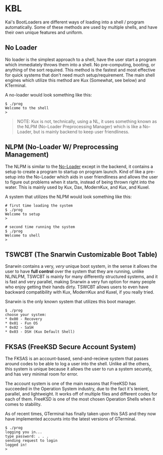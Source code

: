 # KBL

Kai's BootLoaders are different ways of loading into a shell / program automatically. Some of these methods are used by multiple shells, and have their own unique features and uniform.

## No Loader

No loader is the simplest approach to a shell, have the user start a program which immediately throws them into a shell. No pre-computing, booting, or anything of the sort required. This method is the fastest and most effective for quick systems that don't need much setup/requirement. The main shell engines which utilize this method are Kux (Somewhat, see below) and KTerminal.

A no-loader would look something like this:

```
$ ./prog
Welcome to the shell
> 
```

> NOTE: Kux is not, technically, using a NL, it uses
> something known as the NLPM (No-Loader Preprocessing Manager) which is like a No-Loader, but is
> mainly backend to keep user friendliness.

## NLPM (No-Loader W/ Preprocessing Management)

The NLPM is similar to the [No-Loader](#no-loader) except in the backend, it contains a setup to create a program to startup on program launch. Kind of like a pre-setup into the No-Loader which aids in user friendliness and allows the user to figure out problems when it starts, instead of being thrown right into the water. This is mainly used by Kux, Dax, ModernKux, and Kux, and Kuxel.

A system that utilizes the NLPM would look something like this:

```
# first time loading the system
$ ./prog
Welcome to setup
> 

# second time running the system
$ ./prog
Welcome to shell
> 
```

## TSWCBT (The Snarwin Customizable Boot Table)

Snarwin contains a very, *very* unique boot system, in the sense it allows the user to have **full control** over the system that they are running, unlike NL/NLPM, TSWCBT is mainly for many differently structured systems, and it is fast and very parallel, making Snarwin a very fun option for many people who enjoy getting their hands dirty. TSWCBT allows users to even have backward compatibility with Kux, ModernKux and Kuxel, if you really tried.

Snarwin is the only known system that utilizes this boot manager.

```
$ ./prog
choose your system:
* 0x00 - Recovery
* 0x01 - Fun OS
* 0x02 - SaSH
* 0x03 - DSH (Kux Default Shell)
```

## FKSAS (FreeKSD Secure Account System)

The FKSAS is an account-based, send-and-recieve system that passes around codes to be able to log a user into the shell. Unlike all the others, this system is unique because it allows the user to run a system securely, and has very minimal room for error.

The account system is one of the main reasons that FreeKSD has succeeded in the Operation System industry, due to the fact it's lenient, parallel, and lightweight. It works off of multiple files and different codes for each of them. FreeKSD is one of the most chosen Operation Shells when it comes to stability.

As of recent times, GTerminal has finally taken upon this SAS and they now have implemented accounts into the latest versions of GTerminal.

```
$ ./prog
logging you in...
type password: . . .
sending request to login
logged in!
>
```
